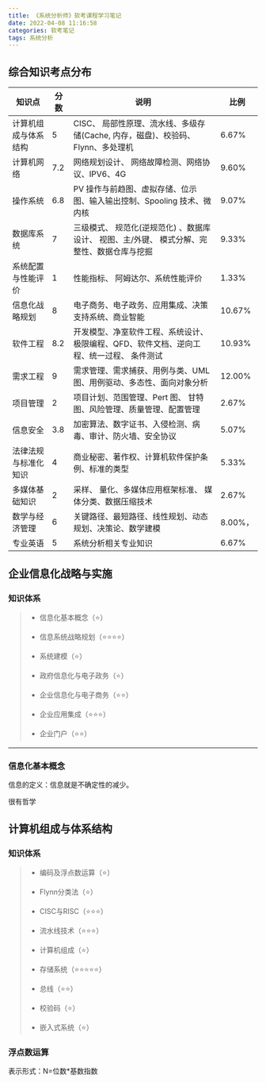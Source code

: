 ```yaml
---
title: 《系统分析师》软考课程学习笔记
date: 2022-04-08 11:16:58
categories: 软考笔记
tags: 系统分析
---
```




## 综合知识考点分布

| 知识点               | 分数 | 说明                                                                                        | 比例    |
| -------------------- | ---- | ------------------------------------------------------------------------------------------- | ------- |
| 计算机组成与体系结构 | 5    | CISC、 局部性原理、流水线、多级存储(Cache, 内存，磁盘)、校验码、Flynn、多处理机             | 6.67%   |
| 计算机网络           | 7.2  | 网络规划设计、 网络故障检测、网络协议、IPV6、4G                                             | 9.60%   |
| 操作系统             | 6.8  | PV 操作与前趋图、虚拟存储、位示图、输入输出控制、Spooling 技术、微内核                      | 9.07%   |
| 数据库系统           | 7    | 三级模式、 规范化(逆规范化) 、数据库设计、 视图、主/外键、 模式分解、完整性、数据仓库与挖掘 | 9.33%   |
| 系统配置与性能评价   | 1    | 性能指标、 阿姆达尔、系统性能评价                                                           | 1.33%   |
| 信息化战略规划       | 8    | 电子商务、电子政务、应用集成、决策支持系统、商业智能                                        | 10.67%  |
| 软件工程             | 8.2  | 开发模型、净室软件工程、系统设计、极限编程、QFD、软件文档、逆向工程、统一过程、 条件测试    | 10.93%  |
| 需求工程             | 9    | 需求管理、需求捕获、用例与类、UML 图、用例驱动、多态性、面向对象分析                        | 12.00%  |
| 项目管理             | 2    | 项目计划、范围管理、Pert 图、 甘特图、风险管理、质量管理、配置管理                          | 2.67%   |
| 信息安全             | 3.8  | 加密算法、数字证书、入侵检测、病毒、审计、防火墙、安全协议                                  | 5.07%   |
| 法律法规与标准化知识 | 4    | 商业秘密、著作权、计算机软件保护条例、标准的类型                                            | 5.33%   |
| 多媒体基础知识       | 2    | 采样、 量化、多媒体应用框架标准、 媒体分类、数据压缩技术                                    | 2.67%   |
| 数学与经济管理       | 6    | 关键路径、最短路径、线性规划、动态规划、决策论、数学建模                                    | 8.00%， |
| 专业英语             | 5    | 系统分析相关专业知识                                                                        | 6.67%   |



## 企业信息化战略与实施

### 知识体系
>- 信息化基本概念（⭐）
>- 信息系统战略规划（⭐⭐⭐⭐）
>- 系统建模（⭐）
>
>- 政府信息化与电子政务（⭐）
>
>- 企业信息化与电子商务（⭐⭐）
>
>- 企业应用集成（⭐⭐⭐）
>
>- 企业门户（⭐⭐）

---
### 信息化基本概念

信息的定义：信息就是不确定性的减少。

很有哲学



## 计算机组成与体系结构

### 知识体系

> - 编码及浮点数运算（⭐）
>
> - Flynn分类法（⭐）
>
> - CISC与RISC（⭐⭐⭐）
>
> - 流水线技术（⭐⭐⭐）
>
> - 计算机组成（⭐）
>
> - 存储系统（⭐⭐⭐⭐⭐）
>
> - 总线（⭐⭐）
>
> - 校验码（⭐）
>
> - 嵌入式系统（⭐）

### 浮点数运算

表示形式：N=位数*基数指数
